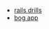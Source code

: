 * [rails drills](https://github.com/sf-wdi-18/rails_drills)
* [bog app](https://github.com/sf-wdi-18/bog_app)
